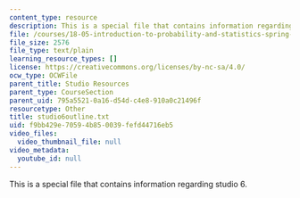 ```yaml
---
content_type: resource
description: This is a special file that contains information regarding studio 6.
file: /courses/18-05-introduction-to-probability-and-statistics-spring-2014/f9bb429e70594b850039fefd44716eb5_studio6outline.txt
file_size: 2576
file_type: text/plain
learning_resource_types: []
license: https://creativecommons.org/licenses/by-nc-sa/4.0/
ocw_type: OCWFile
parent_title: Studio Resources
parent_type: CourseSection
parent_uid: 795a5521-0a16-d54d-c4e8-910a0c21496f
resourcetype: Other
title: studio6outline.txt
uid: f9bb429e-7059-4b85-0039-fefd44716eb5
video_files:
  video_thumbnail_file: null
video_metadata:
  youtube_id: null
---
```

This is a special file that contains information regarding studio 6.